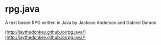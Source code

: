 rpg.java
========

A text based RPG written in Java by Jackson Anderson and Gabriel Damon

[http://jaythedonkey.github.io/rpg.java/](http://jaythedonkey.github.io/rpg.java/)
